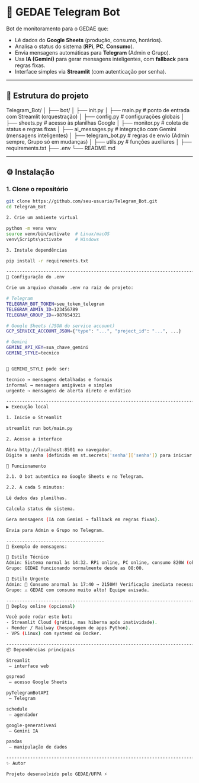 # 🤖 GEDAE Telegram Bot

Bot de monitoramento para o GEDAE que:
- Lê dados do **Google Sheets** (produção, consumo, horários).
- Analisa o status do sistema (**RPi**, **PC**, **Consumo**).
- Envia mensagens automáticas para **Telegram** (Admin e Grupo).
- Usa **IA (Gemini)** para gerar mensagens inteligentes, com **fallback** para regras fixas.
- Interface simples via **Streamlit** (com autenticação por senha).

---

## 📂 Estrutura do projeto

Telegram_Bot/
│
├── bot/
│ ├── init.py
│ ├── main.py # ponto de entrada com Streamlit (orquestração)
│ ├── config.py # configurações globais
│ ├── sheets.py # acesso às planilhas Google
│ ├── monitor.py # coleta de status e regras fixas
│ ├── ai_messages.py # integração com Gemini (mensagens inteligentes)
│ ├── telegram_bot.py # regras de envio (Admin sempre, Grupo só em mudanças)
│ ├── utils.py # funções auxiliares
│
├── requirements.txt
├── .env
└── README.md


---

## ⚙️ Instalação

### 1. Clone o repositório
```bash
git clone https://github.com/seu-usuario/Telegram_Bot.git
cd Telegram_Bot

2. Crie um ambiente virtual

python -m venv venv
source venv/bin/activate  # Linux/macOS
venv\Scripts\activate     # Windows

3. Instale dependências

pip install -r requirements.txt

------------------------------------------------------------------------
🔑 Configuração do .env

Crie um arquivo chamado .env na raiz do projeto:

# Telegram
TELEGRAM_BOT_TOKEN=seu_token_telegram
TELEGRAM_ADMIN_ID=123456789
TELEGRAM_GROUP_ID=-987654321

# Google Sheets (JSON do service account)
GCP_SERVICE_ACCOUNT_JSON={"type": "...", "project_id": "...", ...}

# Gemini
GEMINI_API_KEY=sua_chave_gemini
GEMINI_STYLE=tecnico


🔹 GEMINI_STYLE pode ser:

tecnico → mensagens detalhadas e formais
informal → mensagens amigáveis e simples
urgente → mensagens de alerta direto e enfático

------------------------------------------------------------------------
▶️ Execução local

1. Inicie o Streamlit

streamlit run bot/main.py

2. Acesse a interface

Abra http://localhost:8501 no navegador.
Digite a senha (definida em st.secrets['senha']['senha']) para iniciar o robô.

🤖 Funcionamento

2.1. O bot autentica no Google Sheets e no Telegram.

2.2. A cada 5 minutos:

Lê dados das planilhas.

Calcula status do sistema.

Gera mensagens (IA com Gemini → fallback em regras fixas).

Envia para Admin e Grupo no Telegram.

-------------------------------------
🧪 Exemplo de mensagens:

🔹 Estilo Técnico
Admin: Sistema normal às 14:32. RPi online, PC online, consumo 820W (ok).
Grupo: GEDAE funcionando normalmente desde as 08:00.

🔹 Estilo Urgente
Admin: 🚨 Consumo anormal às 17:40 → 2150W! Verificação imediata necessária.
Grupo: ⚠️ GEDAE com consumo muito alto! Equipe avisada.

------------------------------------------------------------------------
🚀 Deploy online (opcional)

Você pode rodar este bot:
- Streamlit Cloud (grátis, mas hiberna após inatividade).
- Render / Railway (hospedagem de apps Python).
- VPS (Linux) com systemd ou Docker.

------------------------------------------------------------------------
📦 Dependências principais

Streamlit
 – interface web

gspread
 – acesso Google Sheets

pyTelegramBotAPI
 – Telegram

schedule
 – agendador

google-generativeai
 – Gemini IA

pandas
 – manipulação de dados

------------------------------------------------------------------------
✨ Autor

Projeto desenvolvido pelo GEDAE/UFPA ⚡
